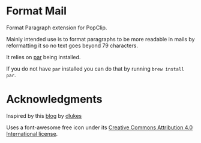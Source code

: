 Format Mail 
===========

Format Paragraph extension for PopClip.

Mainly intended use is to format paragraphs to be more readable in mails
by reformatting it so no text goes beyond 79 characters.

It relies on [par](http://www.nicemice.net/par/) being installed.

If you do not have `par` installed you can do that by running `brew install par`.

Acknowledgments
===============

Inspired by this [blog](https://dlukes.github.io/fill-par-in-airmail.html) by [dlukes](https://github.com/dlukes)

Uses a font-awesome free icon under its [Creative Commons Attribution 4.0 International license](https://fontawesome.com/license/free).



